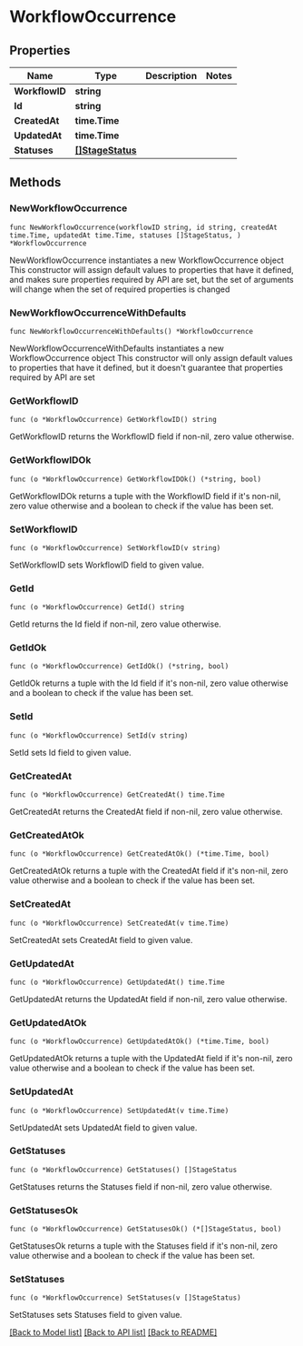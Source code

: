 # WorkflowOccurrence

## Properties

Name | Type | Description | Notes
------------ | ------------- | ------------- | -------------
**WorkflowID** | **string** |  | 
**Id** | **string** |  | 
**CreatedAt** | **time.Time** |  | 
**UpdatedAt** | **time.Time** |  | 
**Statuses** | [**[]StageStatus**](StageStatus.md) |  | 

## Methods

### NewWorkflowOccurrence

`func NewWorkflowOccurrence(workflowID string, id string, createdAt time.Time, updatedAt time.Time, statuses []StageStatus, ) *WorkflowOccurrence`

NewWorkflowOccurrence instantiates a new WorkflowOccurrence object
This constructor will assign default values to properties that have it defined,
and makes sure properties required by API are set, but the set of arguments
will change when the set of required properties is changed

### NewWorkflowOccurrenceWithDefaults

`func NewWorkflowOccurrenceWithDefaults() *WorkflowOccurrence`

NewWorkflowOccurrenceWithDefaults instantiates a new WorkflowOccurrence object
This constructor will only assign default values to properties that have it defined,
but it doesn't guarantee that properties required by API are set

### GetWorkflowID

`func (o *WorkflowOccurrence) GetWorkflowID() string`

GetWorkflowID returns the WorkflowID field if non-nil, zero value otherwise.

### GetWorkflowIDOk

`func (o *WorkflowOccurrence) GetWorkflowIDOk() (*string, bool)`

GetWorkflowIDOk returns a tuple with the WorkflowID field if it's non-nil, zero value otherwise
and a boolean to check if the value has been set.

### SetWorkflowID

`func (o *WorkflowOccurrence) SetWorkflowID(v string)`

SetWorkflowID sets WorkflowID field to given value.


### GetId

`func (o *WorkflowOccurrence) GetId() string`

GetId returns the Id field if non-nil, zero value otherwise.

### GetIdOk

`func (o *WorkflowOccurrence) GetIdOk() (*string, bool)`

GetIdOk returns a tuple with the Id field if it's non-nil, zero value otherwise
and a boolean to check if the value has been set.

### SetId

`func (o *WorkflowOccurrence) SetId(v string)`

SetId sets Id field to given value.


### GetCreatedAt

`func (o *WorkflowOccurrence) GetCreatedAt() time.Time`

GetCreatedAt returns the CreatedAt field if non-nil, zero value otherwise.

### GetCreatedAtOk

`func (o *WorkflowOccurrence) GetCreatedAtOk() (*time.Time, bool)`

GetCreatedAtOk returns a tuple with the CreatedAt field if it's non-nil, zero value otherwise
and a boolean to check if the value has been set.

### SetCreatedAt

`func (o *WorkflowOccurrence) SetCreatedAt(v time.Time)`

SetCreatedAt sets CreatedAt field to given value.


### GetUpdatedAt

`func (o *WorkflowOccurrence) GetUpdatedAt() time.Time`

GetUpdatedAt returns the UpdatedAt field if non-nil, zero value otherwise.

### GetUpdatedAtOk

`func (o *WorkflowOccurrence) GetUpdatedAtOk() (*time.Time, bool)`

GetUpdatedAtOk returns a tuple with the UpdatedAt field if it's non-nil, zero value otherwise
and a boolean to check if the value has been set.

### SetUpdatedAt

`func (o *WorkflowOccurrence) SetUpdatedAt(v time.Time)`

SetUpdatedAt sets UpdatedAt field to given value.


### GetStatuses

`func (o *WorkflowOccurrence) GetStatuses() []StageStatus`

GetStatuses returns the Statuses field if non-nil, zero value otherwise.

### GetStatusesOk

`func (o *WorkflowOccurrence) GetStatusesOk() (*[]StageStatus, bool)`

GetStatusesOk returns a tuple with the Statuses field if it's non-nil, zero value otherwise
and a boolean to check if the value has been set.

### SetStatuses

`func (o *WorkflowOccurrence) SetStatuses(v []StageStatus)`

SetStatuses sets Statuses field to given value.



[[Back to Model list]](../README.md#documentation-for-models) [[Back to API list]](../README.md#documentation-for-api-endpoints) [[Back to README]](../README.md)


